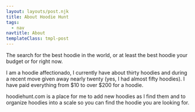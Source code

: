 ```yaml
---
layout: layouts/post.njk
title: About Hoodie Hunt
tags:
  - nav
navtitle: About
templateClass: tmpl-post
---
```


The search for the best hoodie in the world, or at least the best hoodie your budget or for right now.

I am a hoodie affectionado, I currently have about thirty hoodies and during a recent move given away nearly twenty (yes, I had almost fifty hoodies). I have paid everything from $10 to over $200 for a hoodie. 

hoodiehunt.com is a place for me to add new hoodies as I find them and to organize hoodies into a scale so you can find the hoodie you are looking for.
